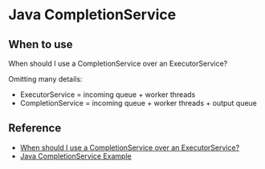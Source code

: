 # Java CompletionService

## When to use

When should I use a CompletionService over an ExecutorService?

Omitting many details:

- ExecutorService = incoming queue + worker threads
- CompletionService = incoming queue + worker threads + output queue

## Reference

- [When should I use a CompletionService over an ExecutorService?](https://stackoverflow.com/questions/4912228/when-should-i-use-a-completionservice-over-an-executorservice)
- [Java CompletionService Example](https://examples.javacodegeeks.com/core-java/util/concurrent/completionservice/java-completionservice-example/)
